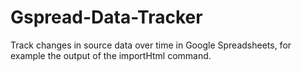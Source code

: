 # Gspread-Data-Tracker
Track changes in source data over time in Google Spreadsheets, for example the output of the importHtml command.
